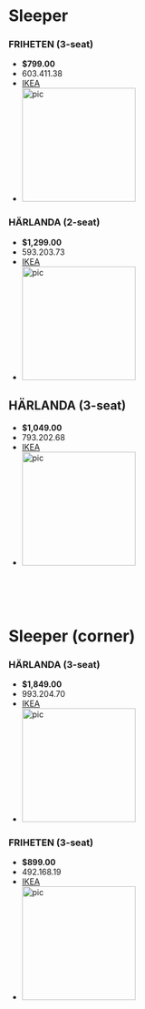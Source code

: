 # **Sleeper**
### FRIHETEN (3-seat)
- **$799.00**
- 603.411.38
- [IKEA](https://www.ikea.com/us/en/p/friheten-sleeper-sofa-bomstad-black-60341138/#content)
- <img src="https://www.ikea.com/us/en/images/products/friheten-sleeper-sofa-bomstad-black__0525511_pe644872_s5.jpg?f=xl" alt="pic" width="200">

### HÄRLANDA  (2-seat)
- **$1,299.00**
- 593.203.73
- [IKEA](https://www.ikea.com/us/en/p/haerlanda-sleeper-sofa-sporda-dark-gray-s59320373/)
- <img src="https://www.ikea.com/us/en/images/products/haerlanda-sleeper-sofa-sporda-dark-gray__0621863_pe690097_s5.jpg?f=xl" alt="pic" width="200">

## HÄRLANDA  (3-seat)
- **$1,049.00**
- 793.202.68
- [IKEA](https://www.ikea.com/us/en/p/haerlanda-sofa-sporda-dark-gray-s79320268/)
- <img src="https://www.ikea.com/us/en/images/products/haerlanda-sofa-sporda-dark-gray__0577289_pe668745_s5.jpg" alt="pic" width="200">

<br>
<br>
<br>

# **Sleeper (corner)**
### HÄRLANDA (3-seat)
- **$1,849.00**
- 993.204.70
- [IKEA](https://www.ikea.com/us/en/p/haerlanda-sleeper-sofa-with-chaise-sporda-dark-gray-s59320472/#content)
- <img src="https://www.ikea.com/us/en/images/products/haerlanda-sleeper-sofa-with-chaise-sporda-dark-gray__0622075_pe690282_s5.jpg?f=xl" alt="pic" width="200">

### FRIHETEN (3-seat)
- **$899.00**
- 492.168.19
- [IKEA](https://www.ikea.com/us/en/p/friheten-sleeper-sectional-3-seat-w-storage-bomstad-black-s49216819/#content)
- <img src="https://www.ikea.com/us/en/images/products/friheten-sleeper-sectional-3-seat-w-storage-bomstad-black__0248337_pe386785_s5.jpg?f=xl" alt="pic" width="200">